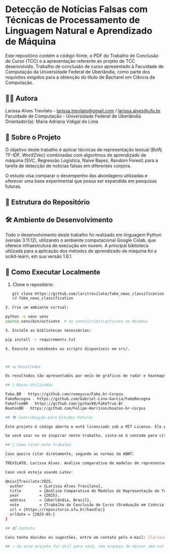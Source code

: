 # Detecção de Notícias Falsas com Técnicas de Processamento de Linguagem Natural e Aprendizado de Máquina

Este repositório contém o código-fonte, o PDF do Trabalho de Conclusão de Curso (TCC) e a apresentação referente ao projeto de TCC desenvolvido. 
Trabalho de conclusão de curso apresentado à Faculdade de Computação da Universidade Federal de Uberlândia, como parte dos requisitos exigidos para a obtenção do título de Bacharel em Ciência da Computação. 

## 👨‍🏫 Autora

Larissa Alves Trevilato - larissa.trevilato@gmail.com / larissa.alves@ufu.br
Faculdade de Computação - Universidade Federal de Uberlândia
Orientador(a): Maria Adriana Vidigal de Lima

## 📄 Sobre o Projeto

O objetivo deste trabalho é aplicar técnicas de representação textual (BoW, TF-IDF, Word2Vec) combinadas com algoritmos de aprendizado de máquina (SVC, Regressão Logística, Naive Bayes, Random Forest) para a tarefa de detecção de notícias falsas em diferentes corpora. 

O estudo visa comparar o desempenho das abordagens utilizadas e oferecer uma base experimental que possa ser expandida em pesquisas futuras.

## 📁 Estrutura do Repositório




## 🛠️ Ambiente de Desenvolvimento

Todo o desenvolvimento deste trabalho foi realizado em linguagem Python (versão 3.11.12), utilizando o ambiente computacional Google Colab, que oferece infraestrutura de execução em nuvem.
A principal biblioteca utilizada para a aplicação dos métodos de aprendizado de máquina foi a scikit-learn, em sua versão 1.6.1.

## 🚀 Como Executar Localmente

1. Clone o repositório:

```bash
   git clone https://github.com/laritrevilato/fake_news_classification.git
   cd fake_news_classification

2. Crie um ambiente virtual:

python -m venv venv
source venv/bin/activate  # ou venv\Scripts\activate no Windows

3. Instale as bibliotecas necessárias:

pip install -r requirements.txt

4. Execute os notebooks ou scripts disponíveis em src/.



## 📊 Resultados

Os resultados são apresentados por meio de gráficos de radar e heatmaps, analisando as métricas de acurácia, precisão, revocação e F1-score para cada combinação de técnica de representação e classificador.

## 🧪 Bases Utilizadas

Fake.BR - https://github.com/roneysco/Fake.br-Corpus
FakeRecogna - https://github.com/Gabriel-Lino-Garcia/FakeRecogna
FakeTrueBR - https://github.com/jpchav98/FakeTrue.Br
BoatosBR - https://github.com/Felipe-Harrison/boatos-br-corpus

## 📚 Contribuição para Estudos Futuros

Este projeto é código aberto e está licenciado sob a MIT License. Ele pode ser usado, modificado e distribuído livremente. Espera-se que este trabalho possa servir como base para pesquisas futuras nas áreas de PLN, aprendizado de máquina e combate à desinformação.

Se você usar ou se inspirar neste trabalho, sinta-se à vontade para citar este repositório ou entrar em contato.

## 📌 Como citar este trabalho

Caso queira citar diretamente, segundo as normas da ABNT: 

TREVILATO, Larissa Alves. Análise comparativa de modelos de representação de texto e métodos de aprendizado de máquina na classificação de notícias falsas em português. 2025. Trabalho de Conclusão de Curso (Graduação em Ciência da Computação) – Universidade Federal de Uberlândia, Uberlândia, 2025. Orientadora: Maria Adriana Vidigal de Lima. Disponível em: https://repositorio.ufu.br/handle/2025-05-. Acesso em: [coloque a data de acesso aqui].

Caso você esteja usando Latex:

@misc{Trevilato:2025,
  author       = {Larissa Alves Trevilato},
  title        = {Análise Comparativa de Modelos de Representação de Texto e Métodos de Aprendizado de Máquina na Classificação de Notícias Falsas em Português},
  year         = {2025},
  address      = {Uberlândia, Brasil},
  note         = {Trabalho de Conclusão de Curso (Graduação em Ciência da Computação) – Universidade Federal de Uberlândia. Orientadora: Maria Adriana Vidigal de Lima},
  url = {https://repositorio.ufu.br/handle/}
  urldate = {2025-05-}
}

## 📬 Contato

Caso tenha dúvidas ou sugestões, entre em contato pelo e-mail: [larissa.trevilato@gmail.com] ou abra uma issue neste repositório.

## ⭐ Se este projeto for útil para você, não esqueça de deixar uma estrela!
